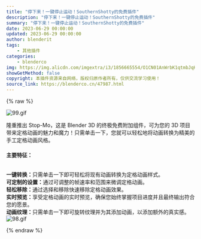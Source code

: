 ```yaml
---
title: "停下来！一键停止运动！SouthernShotty的免费插件"
description: "停下来！一键停止运动！SouthernShotty的免费插件"
summary: "停下来！一键停止运动！SouthernShotty的免费插件"
date: 2023-06-29 00:00:00
updated: 2023-06-29 00:00:00
author: blenderit
tags: 
    - 其他插件
categories:
    - blenderco
img: https://img.alicdn.com/imgextra/i3/1856665554/O1CN01AnWrbK1qtmbJqKCNj_!!1856665554.gif
showGetMethod: false
copyright: 本插件资源来自网络，版权归原作者所有，仅供交流学习使用！
source_link: https://blenderco.cn/47987.html
---
```


{% raw %}
<p><img src="https://img.alicdn.com/imgextra/i3/1856665554/O1CN01AnWrbK1qtmbJqKCNj_!!1856665554.gif" alt="99.gif"></p><p>隆重推出 Stop-Mo，这是 Blender 3D 的终极免费附加组件，可为您的 3D 项目带来定格动画的魅力和魔力！只需单击一下，您就可以轻松地将动画转换为精美的手工定格动画风格。</p><h4><b>主要特征：</b></h4><h6></h6><p><b>一键转换：</b>只需单击一下即可轻松将现有动画转换为定格动画样式。<br>
<b>可定制的设置：</b>通过可调整的帧速率和范围来微调定格动画。<br>
<b>轻松移除：</b>通过选择和移除快速移除定格动画效果。<br>
<b>实时预览：</b>享受定格动画的实时预览，确保您始终掌握项目进度并且最终输出符合您的愿景。<br>
<b>动画纹理：</b>只需单击一下即可旋转纹理并为其添加动画，以添加额外的真实感。 <img src="https://img.alicdn.com/imgextra/i4/1856665554/O1CN01M5Vmp71qtmbXllCUK_!!1856665554.gif" alt="98.gif"></p>
<div style="display: none">blenderco</div>
{% endraw %}